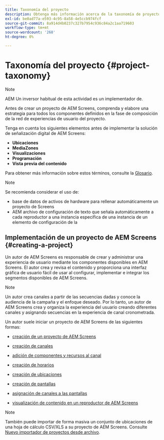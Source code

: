 ```yaml
---
title: Taxonomía del proyecto
description: Obtenga más información acerca de la taxonomía de proyectos en relación con AEM Screens.
exl-id: be0ad77a-e593-4c95-8a58-4e5ccb974fcf
source-git-commit: 8a914d4b0237c327b7954c936c84a2c1aa719603
workflow-type: tm+mt
source-wordcount: '268'
ht-degree: 0%

---
```


# Taxonomía del proyecto {#project-taxonomy}

>[!NOTE]
>
>AEM Un inversor habitual de esta actividad es un implementador de.

Antes de crear un proyecto de AEM Screens, comprenda y elabore una estrategia para todos los componentes definidos en la fase de composición de la red de experiencias de usuario del proyecto.

Tenga en cuenta los siguientes elementos antes de implementar la solución de señalización digital de AEM Screens:

* **Ubicaciones**
* **MediaZones**
* **Visualizaciones**
* **Programación**
* **Vista previa del contenido**

Para obtener más información sobre estos términos, consulte la [Glosario](https://experienceleague.adobe.com/en/docs/experience-manager-screens/user-guide/overview/screens-glossary).

>[!NOTE]
>
>Se recomienda considerar el uso de:
>
>* base de datos de activos de hardware para rellenar automáticamente un proyecto de Screens
>* AEM archivo de configuración de texto que señala automáticamente a cada reproductor a una instancia específica de una instancia de un elemento de configuración de la

## Implementación de un proyecto de AEM Screens {#creating-a-project}

Un autor de AEM Screens es responsable de crear y administrar una experiencia de usuario mediante los componentes disponibles en AEM Screens. El autor crea y revisa el contenido y proporciona una interfaz gráfica de usuario fácil de usar al configurar, implementar e integrar los segmentos disponibles de AEM Screens.

>[!NOTE]
>
>Un autor crea canales a partir de las secuencias dadas y conoce la audiencia de la campaña y el enfoque deseado. Por lo tanto, un autor de AEM Screens crea y organiza la experiencia del usuario creando diferentes canales y asignando secuencias en la experiencia de canal cronometrada.

Un autor suele iniciar un proyecto de AEM Screens de las siguientes formas:

* [creación de un proyecto de AEM Screens](https://experienceleague.adobe.com/en/docs/experience-manager-screens/user-guide/authoring/setting-up-projects/creating-a-screens-project)
* [creación de canales](https://experienceleague.adobe.com/en/docs/experience-manager-screens/user-guide/authoring/setting-up-projects/managing-channels)
* [adición de componentes y recursos al canal](https://experienceleague.adobe.com/en/docs/experience-manager-screens/user-guide/authoring/product-features/adding-components-to-a-channel)
* [creación de horarios](https://experienceleague.adobe.com/en/docs/experience-manager-screens/user-guide/authoring/setting-up-projects/managing-schedules)
* [creación de ubicaciones](https://experienceleague.adobe.com/en/docs/experience-manager-screens/user-guide/authoring/setting-up-projects/managing-locations)
* [creación de pantallas](https://experienceleague.adobe.com/en/docs/experience-manager-screens/user-guide/authoring/setting-up-projects/managing-displays)
* [asignación de canales a las pantallas](https://experienceleague.adobe.com/en/docs/experience-manager-screens/user-guide/authoring/setting-up-projects/assigning-channels/channel-assignment)

* [visualización de contenido en un reproductor de AEM Screens](https://experienceleague.adobe.com/en/docs/experience-manager-screens/user-guide/administering/working-with-screens-player)

>[!NOTE]
>También puede importar de forma masiva un conjunto de ubicaciones de una hoja de cálculo CSV/XLS a su proyecto de AEM Screens. Consulte [Nuevo importador de proyectos desde archivo](https://experienceleague.adobe.com/en/docs/experience-manager-screens/user-guide/administering/project-importer).
